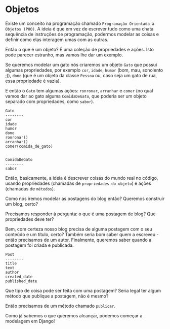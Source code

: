 # Objetos

Existe um conceito na programação chamado `Programação Orientada à Objetos (POO)`. A ideia é que em vez de escrever tudo como uma chata sequência de instruções de programação, podermos modelar as coisas e definir como elas interagem umas com as outras.

Então o que é um objeto? É uma coleção de propriedades e ações. Isto pode parecer estranho, mas vamos lhe dar um exemplo.

Se queremos modelar um gato nós criaremos um objeto `Gato` que possui algumas propriedades, por exemplo `cor`, `idade`, `humor` (bom, mau, sonolento ;)), `dono` (que é um objeto da classe `Pessoa` ou, caso seja um gato de rua, essa propriedade é vazia).

E então o `Gato` tem algumas ações: `ronronar`, `arranhar` e `comer` (no qual vamos dar ao gato alguma `ComidaDeGato`, que poderia ser um objeto separado com propriedades, como `sabor`).

```
Gato
--------
cor
idade
humor
dono
ronronar()
arranhar()
comer(comida_de_gato)


ComidaDeGato
--------
sabor
```

Então, basicamente, a ideia é descrever coisas do mundo real no código, usando propriedades (chamadas de `propriedades do objeto`) e ações (chamadas de `métodos`).

Como nós iremos modelar as postagens do blog então? Queremos construir um blog, certo?

Precisamos responder à pergunta: o que é uma postagem de blog? Que propriedades deve ter?

Bem, com certeza nosso blog precisa de alguma postagem com o seu conteúdo e um título, certo? Também seria bom saber quem a escreveu - então precisamos de um autor. Finalmente, queremos saber quando a postagem foi criada e publicada.

```
Post
--------
title
text
author
created_date
published_date
```

Que tipo de coisa pode ser feita com uma postagem? Seria legal ter algum método que publique a postagem, não é mesmo?

Então precisamos de um método chamado `publicar`.

Como já sabemos o que queremos alcançar, podemos começar a modelagem em Django!
